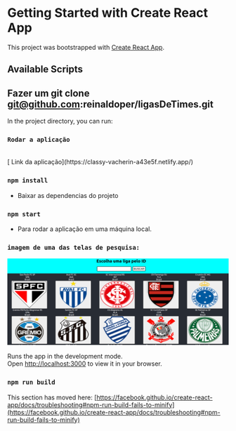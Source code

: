 # Getting Started with Create React App

This project was bootstrapped with [Create React App](https://github.com/facebook/create-react-app).

## Available Scripts
## Fazer um git clone git@github.com:reinaldoper/ligasDeTimes.git

In the project directory, you can run:
### `Rodar a aplicação`
</br>
[ Link da aplicação](https://classy-vacherin-a43e5f.netlify.app/)
 
 ### `npm install`
- Baixar as dependencias do projeto

### `npm start`
- Para rodar a aplicação em uma máquina local.

### `imagem de uma das telas de pesquisa:`
<img src="src/times.png" alt="image"/>
</br>

Runs the app in the development mode.\
Open [http://localhost:3000](http://localhost:3000) to view it in your browser.



### `npm run build`

This section has moved here: [https://facebook.github.io/create-react-app/docs/troubleshooting#npm-run-build-fails-to-minify](https://facebook.github.io/create-react-app/docs/troubleshooting#npm-run-build-fails-to-minify)
